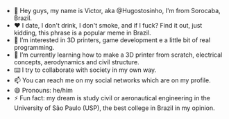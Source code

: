 - 👋 Hey guys, my name is Victor, aka @Hugostosinho, I'm from Sorocaba, Brazil.
- ❤️ I date, I don't drink, I don't smoke, and if I fuck? Find it out, just kidding, this phrase is a popular meme in Brazil.
- 👀 I’m interested in 3D printers, game development e a little bit of real programming.
- 🧠 I’m currently learning how to make a 3D printer from scratch, electrical concepts, aerodynamics and civil structure.
- ⌨️ I try to collaborate with society in my own way.
- 📫 You can reach me on my social networks which are on my profile.
- 😄 Pronouns: he/him
- ⚡ Fun fact: my dream is study civil or aeronautical engineering in the University of São Paulo (USP), the best college in Brazil in my opinion.
